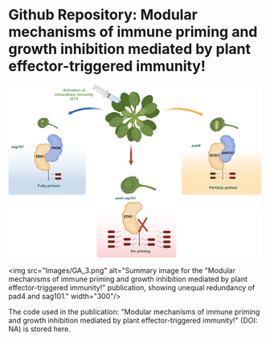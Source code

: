 # Github Repository: Modular mechanisms of immune priming and growth inhibition mediated by plant effector-triggered immunity!
![Summary image for the "Modular mechanisms of immune priming and growth inhibition mediated by plant effector-triggered immunity!" publication, showing unequal redundancy of pad4 and sag101.](Images/GA_3.png)

<img src="Images/GA_3.png" alt="Summary image for the "Modular mechanisms of immune priming and growth inhibition mediated by plant effector-triggered immunity!" publication, showing unequal redundancy of pad4 and sag101." width="300"/>

The code used in the publication: "Modular mechanisms of immune priming and growth inhibition mediated by plant effector-triggered immunity!" (DOI: NA) is stored here.
